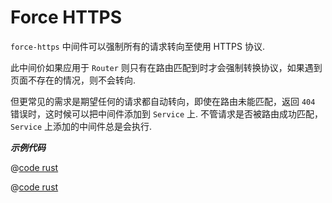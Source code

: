 # Force HTTPS

`force-https` 中间件可以强制所有的请求转向至使用 HTTPS 协议.

此中间价如果应用于 `Router` 则只有在路由匹配到时才会强制转换协议，如果遇到页面不存在的情况，则不会转向.

但更常见的需求是期望任何的请求都自动转向，即使在路由未能匹配，返回 `404` 错误时，这时候可以把中间件添加到 `Service` 上. 不管请求是否被路由成功匹配， `Service` 上添加的中间件总是会执行.

_**示例代码**_ 

<CodeGroup>
  <CodeGroupItem title="main.rs" active>

@[code rust](../../../../codes/force-https/src/main.rs)

  </CodeGroupItem>
  <CodeGroupItem title="Cargo.toml">

@[code rust](../../../../codes/force-https/Cargo.toml)

  </CodeGroupItem>
</CodeGroup>